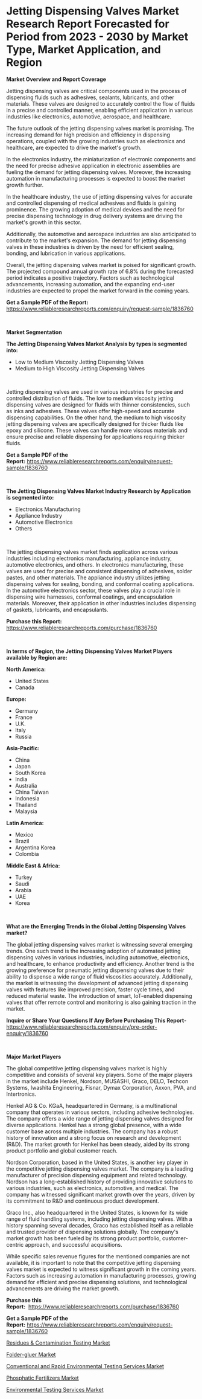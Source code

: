 <p><h1>Jetting Dispensing Valves Market Research Report Forecasted for Period from 2023 -  2030 by Market Type, Market Application, and Region</h1></p><p><strong>Market Overview and Report Coverage</strong></p>
<p><p>Jetting dispensing valves are critical components used in the process of dispensing fluids such as adhesives, sealants, lubricants, and other materials. These valves are designed to accurately control the flow of fluids in a precise and controlled manner, enabling efficient application in various industries like electronics, automotive, aerospace, and healthcare.</p><p>The future outlook of the jetting dispensing valves market is promising. The increasing demand for high precision and efficiency in dispensing operations, coupled with the growing industries such as electronics and healthcare, are expected to drive the market's growth.</p><p>In the electronics industry, the miniaturization of electronic components and the need for precise adhesive application in electronic assemblies are fueling the demand for jetting dispensing valves. Moreover, the increasing automation in manufacturing processes is expected to boost the market growth further.</p><p>In the healthcare industry, the use of jetting dispensing valves for accurate and controlled dispensing of medical adhesives and fluids is gaining prominence. The growing adoption of medical devices and the need for precise dispensing technology in drug delivery systems are driving the market's growth in this sector.</p><p>Additionally, the automotive and aerospace industries are also anticipated to contribute to the market's expansion. The demand for jetting dispensing valves in these industries is driven by the need for efficient sealing, bonding, and lubrication in various applications.</p><p>Overall, the jetting dispensing valves market is poised for significant growth. The projected compound annual growth rate of 6.8% during the forecasted period indicates a positive trajectory. Factors such as technological advancements, increasing automation, and the expanding end-user industries are expected to propel the market forward in the coming years.</p></p>
<p><strong>Get a Sample PDF of the Report:</strong> <a href="https://www.reliableresearchreports.com/enquiry/request-sample/1836760">https://www.reliableresearchreports.com/enquiry/request-sample/1836760</a></p>
<p>&nbsp;</p>
<p><strong>Market Segmentation</strong></p>
<p><strong>The Jetting Dispensing Valves Market Analysis by types is segmented into:</strong></p>
<p><ul><li>Low to Medium Viscosity Jetting Dispensing Valves</li><li>Medium to High Viscosity Jetting Dispensing Valves</li></ul></p>
<p>&nbsp;</p>
<p><p>Jetting dispensing valves are used in various industries for precise and controlled distribution of fluids. The low to medium viscosity jetting dispensing valves are designed for fluids with thinner consistencies, such as inks and adhesives. These valves offer high-speed and accurate dispensing capabilities. On the other hand, the medium to high viscosity jetting dispensing valves are specifically designed for thicker fluids like epoxy and silicone. These valves can handle more viscous materials and ensure precise and reliable dispensing for applications requiring thicker fluids.</p></p>
<p><strong>Get a Sample PDF of the Report:</strong>&nbsp;<a href="https://www.reliableresearchreports.com/enquiry/request-sample/1836760">https://www.reliableresearchreports.com/enquiry/request-sample/1836760</a></p>
<p>&nbsp;</p>
<p><strong>The Jetting Dispensing Valves Market Industry Research by Application is segmented into:</strong></p>
<p><ul><li>Electronics Manufacturing</li><li>Appliance Industry</li><li>Automotive Electronics</li><li>Others</li></ul></p>
<p>&nbsp;</p>
<p><p>The jetting dispensing valves market finds application across various industries including electronics manufacturing, appliance industry, automotive electronics, and others. In electronics manufacturing, these valves are used for precise and consistent dispensing of adhesives, solder pastes, and other materials. The appliance industry utilizes jetting dispensing valves for sealing, bonding, and conformal coating applications. In the automotive electronics sector, these valves play a crucial role in dispensing wire harnesses, conformal coatings, and encapsulation materials. Moreover, their application in other industries includes dispensing of gaskets, lubricants, and encapsulants.</p></p>
<p><strong>Purchase this Report:</strong>&nbsp; <a href="https://www.reliableresearchreports.com/purchase/1836760">https://www.reliableresearchreports.com/purchase/1836760</a></p>
<p>&nbsp;</p>
<p><strong>In terms of Region, the Jetting Dispensing Valves Market Players available by Region are:</strong></p>
<p>
    <p> <strong> North America: </strong>
        <ul>
            <li>United States</li>
            <li>Canada</li>
        </ul>
        </p> 
    <p> <strong> Europe: </strong>
        <ul>
            <li>Germany</li>
            <li>France</li>
            <li>U.K.</li>
            <li>Italy</li>
            <li>Russia</li>
        </ul>
        </p> 
    <p> <strong> Asia-Pacific: </strong>
        <ul>
            <li>China</li>
            <li>Japan</li>
            <li>South Korea</li>
            <li>India</li>
            <li>Australia</li>
            <li>China Taiwan</li>
            <li>Indonesia</li>
            <li>Thailand</li>
            <li>Malaysia</li>
        </ul>
        </p> 
    <p> <strong> Latin America: </strong>
        <ul>
            <li>Mexico</li>
            <li>Brazil</li>
            <li>Argentina Korea</li>
            <li>Colombia</li>
        </ul>
        </p> 
    <p> <strong> Middle East & Africa: </strong>
        <ul>
            <li>Turkey</li>
            <li>Saudi</li>
            <li>Arabia</li>
            <li>UAE</li>
            <li>Korea</li>
        </ul>
    </p>
    </p>
<p>&nbsp;</p>
<p><strong>What are the Emerging Trends in the Global Jetting Dispensing Valves market?</strong></p>
<p><p>The global jetting dispensing valves market is witnessing several emerging trends. One such trend is the increasing adoption of automated jetting dispensing valves in various industries, including automotive, electronics, and healthcare, to enhance productivity and efficiency. Another trend is the growing preference for pneumatic jetting dispensing valves due to their ability to dispense a wide range of fluid viscosities accurately. Additionally, the market is witnessing the development of advanced jetting dispensing valves with features like improved precision, faster cycle times, and reduced material waste. The introduction of smart, IoT-enabled dispensing valves that offer remote control and monitoring is also gaining traction in the market.</p></p>
<p><strong>Inquire or Share Your Questions If Any Before Purchasing This Report</strong>- <a href="https://www.reliableresearchreports.com/enquiry/pre-order-enquiry/1836760">https://www.reliableresearchreports.com/enquiry/pre-order-enquiry/1836760</a></p>
<p>&nbsp;</p>
<p><strong>Major Market Players</strong></p>
<p><p>The global competitive jetting dispensing valves market is highly competitive and consists of several key players. Some of the major players in the market include Henkel, Nordson, MUSASHI, Graco, DELO, Techcon Systems, Iwashita Engineering, Fisnar, Dymax Corporation, Axxon, PVA, and Intertronics. </p><p>Henkel AG & Co. KGaA, headquartered in Germany, is a multinational company that operates in various sectors, including adhesive technologies. The company offers a wide range of jetting dispensing valves designed for diverse applications. Henkel has a strong global presence, with a wide customer base across multiple industries. The company has a robust history of innovation and a strong focus on research and development (R&D). The market growth for Henkel has been steady, aided by its strong product portfolio and global customer reach.</p><p>Nordson Corporation, based in the United States, is another key player in the competitive jetting dispensing valves market. The company is a leading manufacturer of precision dispensing equipment and related technology. Nordson has a long-established history of providing innovative solutions to various industries, such as electronics, automotive, and medical. The company has witnessed significant market growth over the years, driven by its commitment to R&D and continuous product development.</p><p>Graco Inc., also headquartered in the United States, is known for its wide range of fluid handling systems, including jetting dispensing valves. With a history spanning several decades, Graco has established itself as a reliable and trusted provider of dispensing solutions globally. The company's market growth has been fueled by its strong product portfolio, customer-centric approach, and successful acquisitions.</p><p>While specific sales revenue figures for the mentioned companies are not available, it is important to note that the competitive jetting dispensing valves market is expected to witness significant growth in the coming years. Factors such as increasing automation in manufacturing processes, growing demand for efficient and precise dispensing solutions, and technological advancements are driving the market growth.</p></p>
<p><strong>Purchase this Report:</strong>&nbsp;&nbsp;<a href="https://www.reliableresearchreports.com/purchase/1836760">https://www.reliableresearchreports.com/purchase/1836760</a></p>
<p></p>
<p><strong>Get a Sample PDF of the Report:</strong>&nbsp;<a href="https://www.reliableresearchreports.com/enquiry/request-sample/1836760">https://www.reliableresearchreports.com/enquiry/request-sample/1836760</a></p>
<p><p><a href="https://www.linkedin.com/pulse/residues-amp-contamination-testing-market-research/">Residues & Contamination Testing Market</a></p><p><a href="https://medium.com/@yuvicharp23/folder-gluer-market-furnishes-information-on-market-share-market-trends-and-market-growth-ddee48642838">Folder-gluer Market</a></p><p><a href="https://www.linkedin.com/pulse/conventional-rapid-environmental-testing-services-market-1f/">Conventional and Rapid Environmental Testing Services Market</a></p><p><a href="https://medium.com/@subhamgillrp23/phosphatic-fertilizers-market-analysis-its-cagr-market-segmentation-and-global-industry-overview-591284a0a044">Phosphatic Fertilizers Market</a></p><p><a href="https://www.linkedin.com/pulse/environmental-testing-services-market-share-amp-new-trends/">Environmental Testing Services Market</a></p></p>